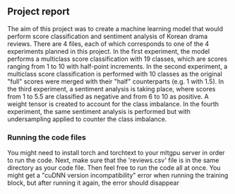 ## Project report

The aim of this project was to create a machine learning model that would perform score classification and sentiment analysis of Korean drama reviews. There are 4 files, each of which corresponds to one of the 4 experiments planned in this project. In the first experiment, the model performs a multiclass score classification with 19 classes, which are scores ranging from 1 to 10 with half-point increments. In the second experiment, a multiclass score classification is performed with 10 classes as the original "full" scores were merged with their "half" counterparts (e.g. 1 with 1.5). In the third experiment, a sentiment analysis is taking place, where scores from 1 to 5.5 are classified as negative and from 6 to 10 as positive. A weight tensor is created to account for the class imbalance. In the fourth experiment, the same sentiment analysis is performed but with undersampling applied to counter the class imbalance.

### Running the code files

You might need to install torch and torchtext to your mltgpu server in order to run the code. Next, make sure that the 'reviews.csv' file is in the same directory as your code file. Then feel free to run the code all at once. You might get a "cuDNN version incompatibility" error when running the training block, but after running it again, the error should disappear
